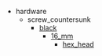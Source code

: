 * hardware
  * screw_countersunk
    * [black](hardware/screw_countersunk/black)
      * [16_mm](hardware/screw_countersunk/black/16_mm)
        * [hex_head](hex_head)
